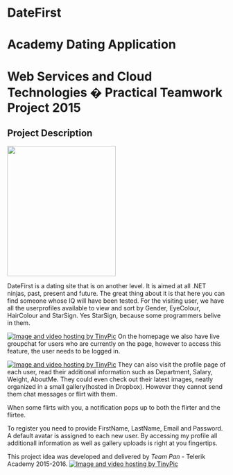 # DateFirst
Academy Dating Application
=====================================================================

Web Services and Cloud Technologies � Practical Teamwork Project 2015
=====================================================================

Project Description
-------------------
<img src="http://blog.hackerearth.com/wp-content/uploads/2014/02/Date-a-programmer.png" width="250px" height="300px"/>

DateFirst is a dating site that is on another level. It is aimed at all .NET ninjas, past, present and future.
The great thing about it is that here you can find someone whose IQ will have been tested.
For the visiting user, we have all the userprofiles available to view and sort by Gender, EyeColour, HairColour and StarSign. Yes StarSign, because some programmers belive in them.

<a href="http://tinypic.com?ref=if61bq" target="_blank"><img src="http://i65.tinypic.com/if61bq.jpg" border="0" alt="Image and video hosting by TinyPic"></a>
On the homepage we also have live groupchat for users who are currently on the page, however to access this feature, the user needs to be logged in.

<a href="http://tinypic.com?ref=2drxu38" target="_blank"><img src="http://i68.tinypic.com/2drxu38.jpg" border="0" alt="Image and video hosting by TinyPic"></a>
They can also visit the profile page of each user, read their additional information such as Department, Salary, Weight, AboutMe.
They could even check out their latest images, neatly organized in a small gallery(hosted in Dropbox). However they cannot send them chat messages or flirt with them.

When some flirts with you, a notification pops up to both the flirter and the flirtee.

To register you need to provide FirstName, LastName, Email and Password. A default avatar is assigned to each new user. By accessing my profile all additionall information as well as gallery uploads is right at you fingertips.

This project idea was developed and delivered by *Team Pan* - Telerik Academy 2015-2016.
<a href="http://tinypic.com?ref=2cynpe9" target="_blank"><img src="http://i64.tinypic.com/2cynpe9.jpg" border="0" alt="Image and video hosting by TinyPic"></a>
